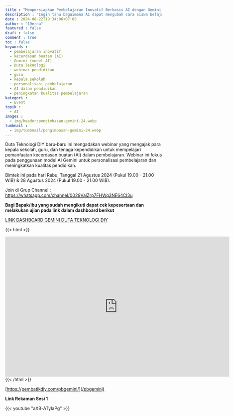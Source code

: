 ```yaml
---
title : "Mempersiapkan Pembelajaran Inovatif Berbasis AI dengan Gemini - Duta Teknologi"
description : "Ingin tahu bagaimana AI dapat mengubah cara siswa belajar? Ikuti webinar gratis kami dan pelajari cara memanfaatkan AI Gemini untuk personalisasi pembelajaran. Daftar sekarang!"
date : 2024-08-22T19:34:06+07:00
author : "19erna"
featured : false
draft : false
comment : true
toc : false
keywords : 
  - pembelajaran inovatif
  - kecerdasan buatan (AI)
  - Gemini (model AI)
  - Duta Teknologi
  - webinar pendidikan
  - guru
  - kepala sekolah
  - personalisasi pembelajaran
  - AI dalam pendidikan
  - peningkatan kualitas pembelajaran
kategori : 
  - Event
topik :
  - AI
images : 
  - img/header/pengimbasan-gemini-24.webp
tumbnail : 
  - img/tumbnail/pengimbasan-gemini-24.webp
---
```

Duta Teknologi DIY baru-baru ini mengadakan webinar yang mengajak para kepala sekolah, guru, dan tenaga kependidikan untuk mempelajari pemanfaatan kecerdasan buatan (AI) dalam pembelajaran. Webinar ini fokus pada penggunaan model AI Gemini untuk personalisasi pembelajaran dan meningkatkan kualitas pendidikan.

Bimtek ini pada hari Rabu, Tanggal 21  Agustus 2024 (Pukul 19.00 - 21.00 WIB) & 28 Agustus 2024 (Pukul 19.00 - 21.00 WIB). 

Join di Grup Channel : https://whatsapp.com/channel/0029ValZrp7FHWq3NE64CI3u

**Bagi Bapak/ibu yang sudah mengikuti dapat cek kepesertaan dan melakukan ujian pada link dalam dashboard berikut**

[LINK DASHBOARD GEMINI DUTA TEKNOLOGI DIY](/pbgemini)

{{< html >}}
<iframe width="720" height="450" src="https://lookerstudio.google.com/embed/reporting/a9c37c19-1f44-47b7-83df-fde7793371a6/page/6Pg9D" frameborder="0" style="border:0" allowfullscreen sandbox="allow-storage-access-by-user-activation allow-scripts allow-same-origin allow-popups allow-popups-to-escape-sandbox"></iframe>
{{< /html >}}

[https://pembatikdiy.com/pbgemini/](/pbgemini)

**Link Rekaman Sesi 1**

{{< youtube "aXB-ATyIaPg" >}}
